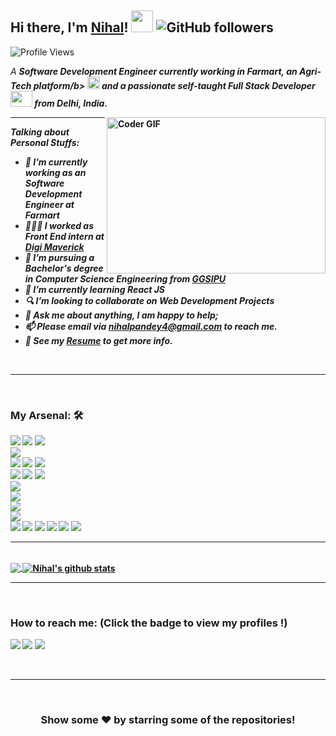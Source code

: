 ## Hi there, I'm [Nihal](https://github.com/nihalpandey4)! <img src="https://raw.githubusercontent.com/TheDudeThatCode/TheDudeThatCode/master/Assets/Hi.gif" width=35 height=35> ![GitHub followers](https://img.shields.io/github/followers/nihalpandey4?style=social)

![Profile Views](https://komarev.com/ghpvc/?username=nihalpandey4&style=flat-square)
<p>
  <em>
    A <b>Software Development Engineer currently working in Farmart, an Agri-Tech platform/b> <img src="https://raw.githubusercontent.com/TheDudeThatCode/TheDudeThatCode/master/Assets/Medal.gif" width=20 height=20> and a passionate self-taught <b>Full Stack Developer</b> <img src="https://raw.githubusercontent.com/TheDudeThatCode/TheDudeThatCode/master/Assets/Developer.gif" width=35 height=25> from Delhi, India.
  </em>
 </p>

<img align="right" alt="Coder GIF" height=250 width=350 src="https://media1.tenor.com/images/cd37fa49c983ac905df0016fd5b6a2ee/tenor.gif" />

<em>

<hr/>

**Talking about Personal Stuffs:**

- 🔭 I’m currently working as an <strong>Software Development Engineer at Farmart</strong> 
- 👨🏽‍💻 I worked as Front End intern at [Digi Maverick](https://digimaverick.in)
- 💼 I’m pursuing a Bachelor's degree in Computer Science Engineering from [GGSIPU](http://www.ipu.ac.in/)
- 🌱 I’m currently learning <strong>React JS</strong>
- 🔍 I’m looking to collaborate on <strong>Web Development Projects</strong>
- 💬 Ask me about anything, I am happy to help;
- 📫 Please email via nihalpandey4@gmail.com to reach me.
- 📝 See my [Resume](https://drive.google.com/file/d/1sWsVpDBG9ukM_jTULMQ2IqTJKr9ydcKS/view?usp=sharing) to get more info.

<br />

<hr />

</em>

<br />

### My Arsenal: 🛠

<code><img src="https://img.shields.io/badge/javascript%20-%23323330.svg?&style=for-the-badge&logo=javascript&logoColor=%23F7DF1E"></code >
<code><img src="https://img.shields.io/badge/node%20-white.svg?&style=for-the-badge&logo=node.js&logoColor=green"></code>
<code><img src="https://img.shields.io/badge/Express.js %20-%231572B6.svg?&style=for-the-badge&logo=&logoColor=white">   </code >
<code><img src="https://img.shields.io/badge/react%20-%2320232a.svg?&style=for-the-badge&logo=react&logoColor=%2361DAFB">   </code >
<code><img src="https://img.shields.io/badge/redux%20-%23E34F26.svg?&style=for-the-badge&logo=redux&logoColor=white"></code >
<code><img src="https://img.shields.io/badge/mongo db -white.svg?&style=for-the-badge&logo=mongodb&logoColor=green"></code>
<code><img src="https://img.shields.io/badge/python%20-%2314354C.svg?&style=for-the-badge&logo=python&logoColor=white">   </code >
<code><img src="https://img.shields.io/badge/Flask%20-white.svg?&style=for-the-badge&logo=flask&logoColor=green"></code>
<code><img src = "https://img.shields.io/badge/-grey?style=for-the-badge&logo=c"></code> 
<code><img src = "https://img.shields.io/badge/java-brown?style=for-the-badge&logo=java"> </code>
<code><img src="https://img.shields.io/badge/html5%20-%23E34F26.svg?&style=for-the-badge&logo=html5&logoColor=white">   </code >
<code><img src="https://img.shields.io/badge/css3%20-%231572B6.svg?&style=for-the-badge&logo=css3&logoColor=white">   </code >
<code><img src="https://img.shields.io/badge/bootstrap%20-%23563D7C.svg?&style=for-the-badge&logo=bootstrap&logoColor=white">   </code >
<code><img src="https://img.shields.io/badge/git%20-%23F05033.svg?&style=for-the-badge&logo=git&logoColor=white"/>   </code >
<code><img src="http://img.shields.io/badge/-VS%20Code-000000?style=for-the-badge&logo=Visual-studio-code&logoColor=blue"></code >
<code><img src = "https://img.shields.io/badge/Jupyter-grey?style=for-the-badge&logo=Jupyter"></code>
<code><img src = "https://img.shields.io/badge/Keras-red?style=for-the-badge&logo=Keras"></code>
<code><img src = "https://img.shields.io/badge/Tensorflow-white?style=for-the-badge&logo=tensorflow"></code> 
<code><img src = "https://img.shields.io/badge/numpy-orange?style=for-the-badge&logo=numpy"></code> 
<code><img src = "https://img.shields.io/badge/Pandas-black?style=for-the-badge&logo=pandas"> </code>

<hr />

<br/>


<a href="https://github.com/nihalpandey4">
  <img align="center" src="https://github-readme-stats.vercel.app/api/top-langs/?username=nihalpandey4&theme=light&hide_langs_below=1" />
</a>
<a href="https://github.com/nihalpandey4">
 <img align="center" src="https://github-readme-stats.vercel.app/api?username=nihalpandey4&show_icons=true&theme=light&line_height=27" alt="Nihal's github stats"/>
</a>

<br />

<hr />

<br />

### How to reach me: <strong>(Click the badge to view my profiles !)</strong>

<img src="https://img.shields.io/badge/nihalpandey4@gmail.com-%23D14836.svg?&style=for-the-badge&logo=gmail&logoColor=white" href="nihalpandey4@gmail.com">   <a  href="https://www.instagram.com/artistically_lazyy/"><img src="https://img.shields.io/badge/@artistically_lazyy_-%23E4405F.svg?&style=for-the-badge&logo=instagram&logoColor=white"></a>   <a href="https://www.linkedin.com/in/nihal-pandey-53ba6a187/"><img src="https://img.shields.io/badge/Nihal Pandey-%230077B5.svg?&style=for-the-badge&logo=linkedin&logoColor=white" ></a>

<br />

<hr />

<br />

<div align="center">

### Show some ❤️ by starring some of the repositories!

</div>



<!-- ### Top repositories

<p align="center">
  
<a href="https://github.com/BenRoshan100/Anime-Recommender-system">
  <img align="left" src="https://github-readme-stats.anuraghazra1.vercel.app/api/pin/?username=benroshan100&repo=Anime-Recommender-system&title_color=fff&icon_color=79ff97&text_color=9f9f9f&bg_color=151515" />
</a>

</p>

<p align="center">
  
<a href="https://github.com/BenRoshan100/Sentiment-analysis-Amazon-reviews">
  <img align="left" src="https://github-readme-stats.vercel.app/api/pin/?username=benroshan100&repo=Sentiment-analysis-Amazon-reviews&title_color=fff&icon_color=79ff97&text_color=9f9f9f&bg_color=151515" />  
</a>

</p>

<br />

<p align="center">
  
<a href="https://github.com/BenRoshan100/Time-Series-Analysis-Nifty50">
  <img align="left" src="https://github-readme-stats.anuraghazra1.vercel.app/api/pin/?username=benroshan100&repo=Time-Series-Analysis-Nifty50&title_color=fff&icon_color=79ff97&text_color=9f9f9f&bg_color=151515" />
</a>

</p>

<p align="center">
  
<a href="https://github.com/BenRoshan100/Customer-segmentation-via-K-means">
  <img align="left" src="https://github-readme-stats.anuraghazra1.vercel.app/api/pin/?username=benroshan100&repo=Customer-segmentation-via-K-means&title_color=fff&icon_color=79ff97&text_color=9f9f9f&bg_color=151515" />
</a>

</p> -->

